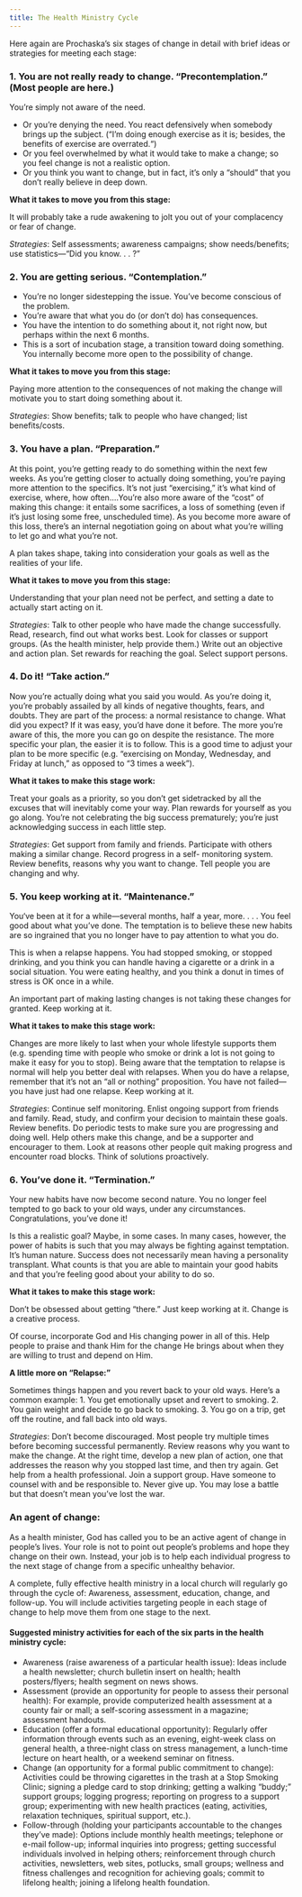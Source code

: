 ```yaml
---
title: The Health Ministry Cycle
---
```


Here again are Prochaska’s six stages of change in detail with brief ideas or strategies for meeting each stage:

### 1. You are not really ready to change. “Precontemplation.” (Most people are here.)

You’re simply not aware of the need.

- Or you’re denying the need. You react defensively when somebody brings up the subject. (“I’m doing enough exercise as it is; besides, the benefits of exercise are overrated.“)
- Or you feel overwhelmed by what it would take to make a change; so you feel change is not a realistic option.
- Or you think you want to change, but in fact, it’s only a “should” that you don’t really believe in deep down.

**What it takes to move you from this stage:**

It will probably take a rude awakening to jolt you out of your complacency or fear of change.

_Strategies_: Self assessments; awareness campaigns; show needs/benefits; use statistics—“Did you know. . . ?”

### 2. You are getting serious. “Contemplation.”

- You’re no longer sidestepping the issue. You’ve become conscious of the problem.
- You’re aware that what you do (or don’t do) has consequences.
- You have the intention to do something about it, not right now, but perhaps within the next 6 months.
- This is a sort of incubation stage, a transition toward doing something. You internally become more open to the possibility of change.

**What it takes to move you from this stage:**

Paying more attention to the consequences of not making the change will motivate you to start doing something about it.

_Strategies_: Show benefits; talk to people who have changed; list benefits/costs.

### 3. You have a plan. “Preparation.”

At this point, you’re getting ready to do something within the next few weeks. As you’re getting closer to actually doing something, you’re paying more attention to the specifics. It’s not just “exercising,” it’s what kind of exercise, where, how often....You’re also more aware of the “cost” of making this change: it entails some sacrifices, a loss of something (even if it’s just losing some free, unscheduled time). As you become more aware of this loss, there’s an internal negotiation going on about what you’re willing to let go and what you’re not.

A plan takes shape, taking into consideration your goals as well as the realities of your life.

**What it takes to move you from this stage:**

Understanding that your plan need not be perfect, and setting a date to actually start acting on it.

_Strategies_: Talk to other people who have made the change successfully. Read, research, find out what works best. Look for classes or support groups. (As the health minister, help provide them.) Write out an objective and action plan. Set rewards for reaching the goal. Select support persons.

### 4. Do it! “Take action.”

Now you’re actually doing what you said you would. As you’re doing it, you’re probably assailed by all kinds of negative thoughts, fears, and doubts. They are part of the process: a normal resistance to change. What did you expect? If it was easy, you’d have done it before. The more you’re aware of this, the more you can go on despite the resistance. The more specific your plan, the easier it is to follow. This is a good time to adjust your plan to be more specific (e.g. “exercising on Monday, Wednesday, and Friday at lunch,” as opposed to “3 times a week”).

****What it takes to make this stage work:****

Treat your goals as a priority, so you don’t get sidetracked by all the excuses that will inevitably come your way. Plan rewards for yourself as you go along. You’re not celebrating the big success prematurely; you’re just acknowledging success in each little step.

_Strategies_: Get support from family and friends. Participate with others making a similar change. Record progress in a self- monitoring system. Review benefits, reasons why you want to change. Tell people you are changing and why.

### 5. You keep working at it. “Maintenance.”

You‘ve been at it for a while—several months, half a year, more. . . . You feel good about what you’ve done. The temptation is to believe these new habits are so ingrained that you no longer have to pay attention to what you do.

This is when a relapse happens. You had stopped smoking, or stopped drinking, and you think you can handle having a cigarette or a drink in a social situation. You were eating healthy, and you think a donut in times of stress is OK once in a while.

An important part of making lasting changes is not taking these changes for granted. Keep working at it.

**What it takes to make this stage work:**

Changes are more likely to last when your whole lifestyle supports them (e.g. spending time with people who smoke or drink a lot is not going to make it easy for you to stop). Being aware that the temptation to relapse is normal will help you better deal with relapses. When you do have a relapse, remember that it’s not an “all or nothing” proposition. You have not failed—you have just had one relapse. Keep working at it.

_Strategies_: Continue self monitoring. Enlist ongoing support from friends and family. Read, study, and confirm your decision to maintain these goals. Review benefits. Do periodic tests to make sure you are progressing and doing well. Help others make this change, and be a supporter and encourager to them. Look at reasons other people quit making progress and encounter road blocks. Think of solutions proactively.

### 6. You’ve done it. “Termination.”

Your new habits have now become second nature. You no longer feel tempted to go back to your old ways, under any circumstances. Congratulations, you’ve done it!

Is this a realistic goal? Maybe, in some cases. In many cases, however, the power of habits is such that you may always be fighting against temptation. It’s human nature. Success does not necessarily mean having a personality transplant. What counts is that you are able to maintain your good habits and that you’re feeling good about your ability to do so.

**What it takes to make this stage work:**

Don’t be obsessed about getting “there.” Just keep working at it. Change is a creative process.

Of course, incorporate God and His changing power in all of this. Help people to praise and thank Him for the change He brings about when they are willing to trust and depend on Him.

**A little more on “Relapse:”**

Sometimes things happen and you revert back to your old ways. Here’s a common example: 1. You get emotionally upset and revert to smoking. 2. You gain weight and decide to go back to smoking. 3. You go on a trip, get off the routine, and fall back into old ways.

_Strategies_: Don’t become discouraged. Most people try multiple times before becoming successful permanently. Review reasons why you want to make the change. At the right time, develop a new plan of action, one that addresses the reason why you stopped last time, and then try again. Get help from a health professional. Join a support group. Have someone to counsel with and be responsible to. Never give up. You may lose a battle but that doesn’t mean you’ve lost the war.

### An agent of change:

As a health minister, God has called you to be an active agent of change in people’s lives. Your role is not to point out people’s problems and hope they change on their own. Instead, your job is to help each individual progress to the next stage of change from a specific unhealthy behavior.

A complete, fully effective health ministry in a local church will regularly go through the cycle of: Awareness, assessment, education, change, and follow-up. You will include activities targeting people in each stage of change to help move them from one stage to the next.

#### Suggested ministry activities for each of the six parts in the health ministry cycle:

- Awareness (raise awareness of a particular health issue): Ideas include a health newsletter; church bulletin insert on health; health posters/flyers; health segment on news shows.
- Assessment (provide an opportunity for people to assess their personal health): For example, provide computerized health assessment at a county fair or mall; a self-scoring assessment in a magazine; assessment handouts.
- Education (offer a formal educational opportunity): Regularly offer information through events such as an evening, eight-week class on general health, a three-night class on stress management, a lunch-time lecture on heart health, or a weekend seminar on fitness.
- Change (an opportunity for a formal public commitment to change): Activities could be throwing cigarettes in the trash at a Stop Smoking Clinic; signing a pledge card to stop drinking; getting a walking “buddy;” support groups; logging progress; reporting on progress to a support group; experimenting with new health practices (eating, activities, relaxation techniques, spiritual support, etc.).
- Follow-through (holding your participants accountable to the changes they’ve made): Options include monthly health meetings; telephone or e-mail follow-up; informal inquiries into progress; getting successful individuals involved in helping others; reinforcement through church activities, newsletters, web sites, potlucks, small groups; wellness and fitness challenges and recognition for achieving goals; commit to lifelong health; joining a lifelong health foundation.